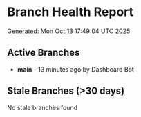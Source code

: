 # Branch Health Report
Generated: Mon Oct 13 17:49:04 UTC 2025

## Active Branches
- **main** - 13 minutes ago by Dashboard Bot

## Stale Branches (>30 days)
No stale branches found

